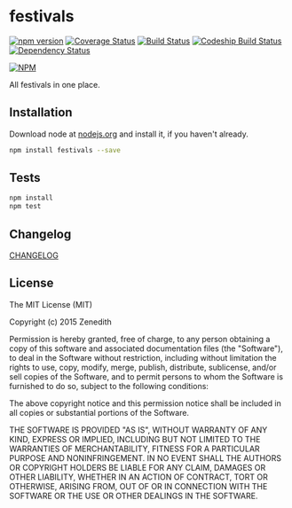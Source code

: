 # festivals
[![npm version](https://badge.fury.io/js/festivals.svg)](http://badge.fury.io/js/festivals)
[![Coverage Status](https://coveralls.io/repos/festivals-platform/npm-festivals/badge.png?branch=master)](https://coveralls.io/r/festivals-platform/npm-festivals?branch=master)
[![Build Status](https://travis-ci.org/festivals-platform/npm-festivals.svg?branch=master)](https://travis-ci.org/festivals-platform/npm-festivals)
[![Codeship Build Status](https://codeship.com/projects/7b768330-d89f-0132-ebb8-769405cfda59/status)](https://codeship.com/projects/78889)
[![Dependency Status](https://david-dm.org/festivals-platform/npm-festivals.svg)](https://david-dm.org/festivals-platform/npm-festivals)

[![NPM](https://nodei.co/npm/festivals.png?downloads=true&stars=true)](https://nodei.co/npm/festivals/)

All festivals in one place.

## Installation

Download node at [nodejs.org](http://nodejs.org) and install it, if you haven't already.

```sh
npm install festivals --save
```


## Tests

```sh
npm install
npm test
```

## Changelog

[CHANGELOG](CHANGELOG.md)


## License
The MIT License (MIT)

Copyright (c) 2015 Zenedith

Permission is hereby granted, free of charge, to any person obtaining a copy
of this software and associated documentation files (the "Software"), to deal
in the Software without restriction, including without limitation the rights
to use, copy, modify, merge, publish, distribute, sublicense, and/or sell
copies of the Software, and to permit persons to whom the Software is
furnished to do so, subject to the following conditions:

The above copyright notice and this permission notice shall be included in all
copies or substantial portions of the Software.

THE SOFTWARE IS PROVIDED "AS IS", WITHOUT WARRANTY OF ANY KIND, EXPRESS OR
IMPLIED, INCLUDING BUT NOT LIMITED TO THE WARRANTIES OF MERCHANTABILITY,
FITNESS FOR A PARTICULAR PURPOSE AND NONINFRINGEMENT. IN NO EVENT SHALL THE
AUTHORS OR COPYRIGHT HOLDERS BE LIABLE FOR ANY CLAIM, DAMAGES OR OTHER
LIABILITY, WHETHER IN AN ACTION OF CONTRACT, TORT OR OTHERWISE, ARISING FROM,
OUT OF OR IN CONNECTION WITH THE SOFTWARE OR THE USE OR OTHER DEALINGS IN THE
SOFTWARE.